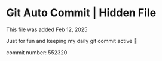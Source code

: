 # Git Auto Commit | Hidden File

This file was added Feb 12, 2025

Just for fun and keeping my daily git commit active 🤪

commit number: 552320
